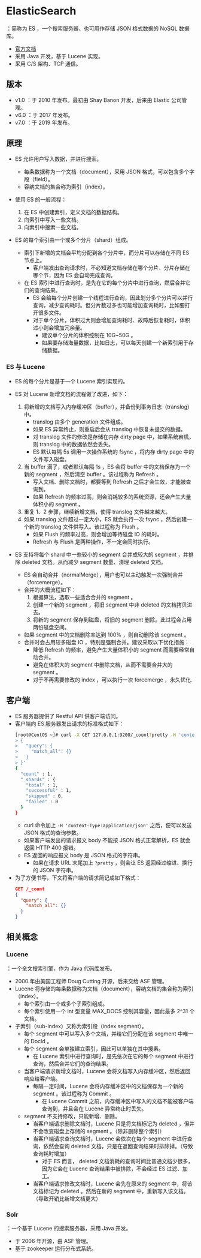 # ElasticSearch

：简称为 ES ，一个搜索服务器，也可用作存储 JSON 格式数据的 NoSQL 数据库。
- [官方文档](https://www.elastic.co/guide/en/elasticsearch/reference/7.6/index.html)
- 采用 Java 开发，基于 Lucene 实现。
- 采用 C/S 架构、TCP 通信。

## 版本

- v1.0 ：于 2010 年发布。最初由 Shay Banon 开发，后来由 Elastic 公司管理。
- v6.0 ：于 2017 年发布。
- v7.0 ：于 2019 年发布。

## 原理

- ES 允许用户写入数据，并进行搜索。
  - 每条数据称为一个文档（document），采用 JSON 格式，可以包含多个字段（field）。
  - 容纳文档的集合称为索引（index）。

- 使用 ES 的一般流程：
  1. 在 ES 中创建索引，定义文档的数据结构。
  2. 向索引中写入一些文档。
  3. 向索引中搜索一些文档。

- ES 的每个索引由一个或多个分片（shard）组成。
  - 索引下新增的文档会平均分配到各个分片中，而分片可以存储在不同 ES 节点上。
    - 客户端发出查询请求时，不必知道文档存储在哪个分片、分片存储在哪个节，因为 ES 会自动完成查询。
  - 在 ES 索引中进行查询时，是先在它的每个分片中进行查询，然后合并它们的查询结果。
    - ES 会给每个分片创建一个线程进行查询，因此划分多个分片可以并行查询，减少查询耗时。但分片数过多也可能增加查询耗时，比如要打开很多文件。
    - 对于单个分片，体积过大则会增加查询耗时、故障后恢复耗时，体积过小则会增加冗余量。
      - 建议单个分片的体积控制在 10G~50G 。
      - 如果要存储海量数据，比如日志，可以每天创建一个新索引用于存储数据。

### ES 与 Lucene

- ES 的每个分片是基于一个 Lucene 索引实现的。
- ES 对 Lucene 新增文档的流程做了改进，如下：
  1. 将新增的文档写入内存缓冲区（buffer），并备份到事务日志（translog）中。
      - translog 由多个 generation 文件组成。
      - 如果 ES 异常终止，则重启后会从 translog 中恢复未提交的数据。
      - 对 translog 文件的修改是存储在内存 dirty page 中，如果系统宕机，则 translog 中的数据依然会丢失。
      - ES 默认每隔 5s 调用一次操作系统的 fsync ，将内存 dirty page 中的文件写入磁盘。
  2. 当 buffer 满了，或者默认每隔 1s ，ES 会将 buffer 中的文档保存为一个新的 segment ，然后清空 buffer 。该过程称为 Refresh 。
      - 写入文档、删除文档时，都要等到 Refresh 之后才会生效，才能被查询到。
      - 如果 Refresh 的频率过高，则会消耗较多的系统资源，还会产生大量体积小的 segment 。
  3. 重复 1、2 步骤，继续新增文档，使得 translog 文件越来越大。
  4. 如果 translog 文件超过一定大小，ES 就会执行一次 fsync ，然后创建一个新的 translog 文件供写入。该过程称为 Flush 。
      - 如果 Flush 的频率过高，则会增加等待磁盘 IO 的耗时。
      - Refresh 与 Flush 是两种操作，不一定会同时执行。

- ES 支持将每个 shard 中一些较小的 segment 合并成较大的 segment ，并排除 deleted 文档。从而减少 segment 数量、清理 deleted 文档。
  - ES 会自动合并（normalMerge），用户也可以主动触发一次强制合并（forcemerge）。
  - 合并的大概流程如下：
    1. 根据算法，选取一些适合合并的 segment 。
    2. 创建一个新的 segment ，将旧 segment 中非 deleted 的文档拷贝进去。
    3. 将新的 segment 保存到磁盘，将旧的 segment 删除。此过程会占用两份磁盘空间。
  - 如果 segment 中的文档删除率达到 100% ，则自动删除该 segment 。
  - 合并时会占用较多磁盘 IO ，特别是强制合并。建议采取以下优化措施：
    - 降低 Refresh 的频率，避免产生大量体积小的 segment 而需要经常自动合并。
    - 避免在体积大的 segment 中删除文档，从而不需要合并大的 segment 。
    - 对于不再需要修改的 index ，可以执行一次 forcemerge ，永久优化.

## 客户端

- ES 服务器提供了 Restful API 供客户端访问。
- 客户端向 ES 服务器发出请求的标准格式如下：
  ```sh
  [root@CentOS ~]# curl -X GET 127.0.0.1:9200/_count?pretty -H 'content-Type:application/json' -d '
  > {
  >   "query": {
  >     "match_all": {}
  >   }
  > }'
  {
    "count" : 1,
    "_shards" : {
      "total" : 1,
      "successful" : 1,
      "skipped" : 0,
      "failed" : 0
    }
  }
  ```
  - curl 命令加上 `-H 'content-Type:application/json'` 之后，便可以发送 JSON 格式的查询参数。
  - 如果客户端发出的请求报文 body 不能按 JSON 格式正常解析，ES 就会返回 HTTP 400 报错。
  - ES 返回的响应报文 body 是 JSON 格式的字符串。
    - 如果在请求 URL 末尾加上 `?pretty` ，则会让 ES 返回经过缩进、换行的 JSON 字符串。
- 为了方便书写，下文将客户端的请求简记成如下格式：
  ```json
  GET /_count
  {
    "query": {
      "match_all": {}
    }
  }
  ```

## 相关概念

### Lucene

：一个全文搜索引擎，作为 Java 代码库发布。
- 2000 年由美国工程师 Doug Cutting 开源，后来交给 ASF 管理。
- Lucene 将存储的每条数据称为文档（document），容纳文档的集合称为索引（index）。
  - 每个索引由一个或多个子索引组成。
  - 每个索引使用一个 int 型变量 MAX_DOCS 控制其容量，因此最多 2^31 个文档。
- 子索引（sub-index）又称为索引段（index segment）。
  - 每个 segment 中可以写入多个文档，并给它们分配在该 segment 中唯一的 DocId 。
  - 每个 segment 会单独建立索引，因此可以单独在其中搜素。
    - 在 Lucene 索引中进行查询时，是先依次在它的每个 segment 中进行查询，然后合并它们的查询结果。
  - 当客户端请求新增文档时，Lucene 会将文档写入内存缓冲区，然后返回响应给客户端。
    - 每隔一定时间，Lucene 会将内存缓冲区中的文档保存为一个新的 segment 。该过程称为 Commit 。
      - 在 Lucene Commit 之前，内存缓冲区中写入的文档不能被客户端查询到，并且会在 Lucene 异常终止时丢失。
  - segment 不支持修改，只能新增、删除。
    - 当客户端请求删除文档时，Lucene 只是将文档标记为 deleted ，但并不会改变磁盘上存储的 segment 。（除非删除整个索引）
    - 当客户端请求查询文档时，Lucene 会依次在每个 segment 中进行查询，依然会查询 deleted 文档，只是在返回查询结果时排除掉。（导致查询耗时增加）
      - 对于 ES 而言， deleted 文档消耗的查询时间比普通文档少很多，因为它会在 Lucene 查询结果中被排除，不会经过 ES 过滤、加工。
    - 当客户端请求修改文档时，Lucene 会先在原来的 segment 中，将该文档标记为 deleted 。然后在新的 segment 中，重新写入该文档。（导致开销比新增文档更大）

### Solr

：一个基于 Lucene 的搜索服务器，采用 Java 开发。
- 于 2006 年开源，由 ASF 管理。
- 基于 zookeeper 运行分布式系统。
